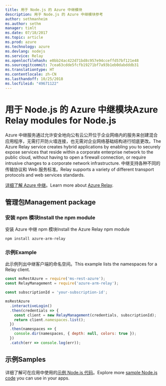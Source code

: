 ```yaml
---
title: 用于 Node.js 的 Azure 中继模块
description: 用于 Node.js 的 Azure 中继模块参考
author: sethmanheim
ms.author: sethm
manager: timlt
ms.date: 07/18/2017
ms.topic: article
ms.prod: azure
ms.technology: azure
ms.devlang: nodejs
ms.service: Relay
ms.openlocfilehash: e0bb24ac422d71bd8c957e94cceffd57bf121e48
ms.sourcegitcommit: 7cea63cdde5fcfb19271bf7a93b1eb0dabdddb31
ms.translationtype: HT
ms.contentlocale: zh-CN
ms.lasthandoff: 10/25/2018
ms.locfileid: "49671122"
---
```

# <a name="azure-relay-modules-for-nodejs"></a><span data-ttu-id="a020f-103">用于 Node.js 的 Azure 中继模块</span><span class="sxs-lookup"><span data-stu-id="a020f-103">Azure Relay modules for Node.js</span></span>

<span data-ttu-id="a020f-104">Azure 中继服务通过允许安全地向公有云公开位于企业网络内的服务来创建混合应用程序，无需打开防火墙连接，也无需对企业网络基础结构进行彻底更改。</span><span class="sxs-lookup"><span data-stu-id="a020f-104">The Azure Relay service creates hybrid applications by enabling you to securely expose services that reside within a corporate enterprise network to the public cloud, without having to open a firewall connection, or require intrusive changes to a corporate network infrastructure.</span></span> <span data-ttu-id="a020f-105">中继支持各种不同的传输协议和 Web 服务标准。</span><span class="sxs-lookup"><span data-stu-id="a020f-105">Relay supports a variety of different transport protocols and web services standards.</span></span>

<span data-ttu-id="a020f-106">[详细了解 Azure 中继](https://docs.microsoft.com/azure/service-bus-relay/relay-what-is-it)。</span><span class="sxs-lookup"><span data-stu-id="a020f-106">Learn more about [Azure Relay](https://docs.microsoft.com/azure/service-bus-relay/relay-what-is-it).</span></span>

## <a name="management-package"></a><span data-ttu-id="a020f-107">管理包</span><span class="sxs-lookup"><span data-stu-id="a020f-107">Management package</span></span>

### <a name="install-the-npm-module"></a><span data-ttu-id="a020f-108">安装 npm 模块</span><span class="sxs-lookup"><span data-stu-id="a020f-108">Install the npm module</span></span>

<span data-ttu-id="a020f-109">安装 Azure 中继 npm 模块</span><span class="sxs-lookup"><span data-stu-id="a020f-109">Install the Azure Relay npm module</span></span>

```bash
npm install azure-arm-relay
```

### <a name="example"></a><span data-ttu-id="a020f-110">示例</span><span class="sxs-lookup"><span data-stu-id="a020f-110">Example</span></span>

<span data-ttu-id="a020f-111">此示例列出中继客户端的命名空间。</span><span class="sxs-lookup"><span data-stu-id="a020f-111">This example lists the namespaces for a Relay client.</span></span>

```javascript
const msRestAzure = require('ms-rest-azure');
const RelayManagement = require('azure-arm-relay');

const subscriptionId = 'your-subscription-id';

msRestAzure
  .interactiveLogin()
  .then(credentials => {
    const client = new RelayManagement(credentials, subscriptionId);
    return client.namespaces.list();
  })
  .then(namespaces => {
    console.dir(namespaces, { depth: null, colors: true });
  })
  .catch(err => console.log(err));
```

## <a name="samples"></a><span data-ttu-id="a020f-112">示例</span><span class="sxs-lookup"><span data-stu-id="a020f-112">Samples</span></span>

<span data-ttu-id="a020f-113">详细了解可在应用中使用的[示例 Node.js 代码](https://azure.microsoft.com/resources/samples/?platform=nodejs)。</span><span class="sxs-lookup"><span data-stu-id="a020f-113">Explore more [sample Node.js code](https://azure.microsoft.com/resources/samples/?platform=nodejs) you can use in your apps.</span></span>
